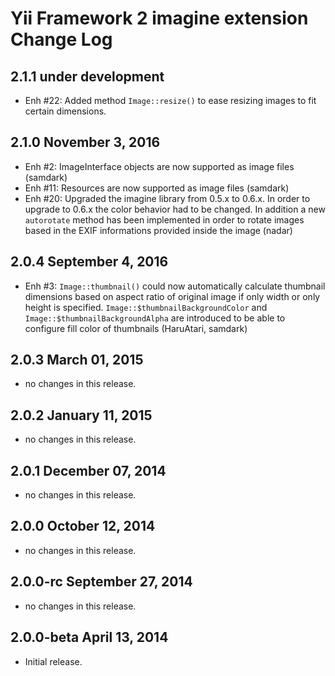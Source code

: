 Yii Framework 2 imagine extension Change Log
================================================

2.1.1 under development
-----------------------

- Enh #22: Added method `Image::resize()` to ease resizing images to fit certain dimensions.


2.1.0 November 3, 2016
----------------------

- Enh #2: ImageInterface objects are now supported as image files (samdark)
- Enh #11: Resources are now supported as image files (samdark)
- Enh #20: Upgraded the imagine library from 0.5.x to 0.6.x.
      In order to upgrade to 0.6.x the color behavior had to be
      changed. In addition a new `autorotate` method has been implemented
      in order to rotate images based in the EXIF informations provided
      inside the image (nadar)

2.0.4 September 4, 2016
-----------------------

- Enh #3: `Image::thumbnail()` could now automatically calculate thumbnail dimensions based on aspect ratio of original
  image if only width or only height is specified. `Image::$thumbnailBackgroundColor` and
  `Image::$thumbnailBackgroundAlpha` are introduced to be able to configure fill color of thumbnails (HaruAtari, samdark)

2.0.3 March 01, 2015
--------------------

- no changes in this release.


2.0.2 January 11, 2015
----------------------

- no changes in this release.


2.0.1 December 07, 2014
-----------------------

- no changes in this release.


2.0.0 October 12, 2014
----------------------

- no changes in this release.


2.0.0-rc September 27, 2014
---------------------------

- no changes in this release.


2.0.0-beta April 13, 2014
-------------------------

- Initial release.
